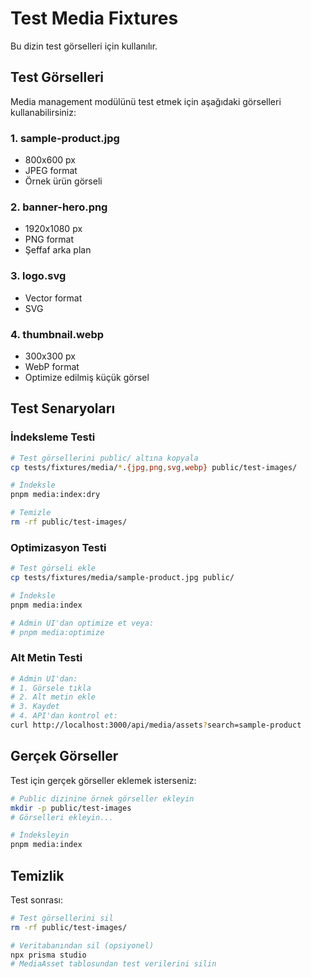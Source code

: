 # Test Media Fixtures

Bu dizin test görselleri için kullanılır.

## Test Görselleri

Media management modülünü test etmek için aşağıdaki görselleri kullanabilirsiniz:

### 1. sample-product.jpg
- 800x600 px
- JPEG format
- Örnek ürün görseli

### 2. banner-hero.png
- 1920x1080 px
- PNG format
- Şeffaf arka plan

### 3. logo.svg
- Vector format
- SVG

### 4. thumbnail.webp
- 300x300 px
- WebP format
- Optimize edilmiş küçük görsel

## Test Senaryoları

### İndeksleme Testi
```bash
# Test görsellerini public/ altına kopyala
cp tests/fixtures/media/*.{jpg,png,svg,webp} public/test-images/

# İndeksle
pnpm media:index:dry

# Temizle
rm -rf public/test-images/
```

### Optimizasyon Testi
```bash
# Test görseli ekle
cp tests/fixtures/media/sample-product.jpg public/

# İndeksle
pnpm media:index

# Admin UI'dan optimize et veya:
# pnpm media:optimize
```

### Alt Metin Testi
```bash
# Admin UI'dan:
# 1. Görsele tıkla
# 2. Alt metin ekle
# 3. Kaydet
# 4. API'dan kontrol et:
curl http://localhost:3000/api/media/assets?search=sample-product
```

## Gerçek Görseller

Test için gerçek görseller eklemek isterseniz:

```bash
# Public dizinine örnek görseller ekleyin
mkdir -p public/test-images
# Görselleri ekleyin...

# İndeksleyin
pnpm media:index
```

## Temizlik

Test sonrası:

```bash
# Test görsellerini sil
rm -rf public/test-images/

# Veritabanından sil (opsiyonel)
npx prisma studio
# MediaAsset tablosundan test verilerini silin
```

